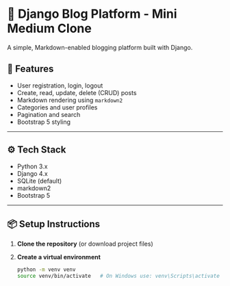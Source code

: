 # 📝 Django Blog Platform - Mini Medium Clone

A simple, Markdown-enabled blogging platform built with Django.

## 🚀 Features

- User registration, login, logout
- Create, read, update, delete (CRUD) posts
- Markdown rendering using `markdown2`
- Categories and user profiles
- Pagination and search
- Bootstrap 5 styling

---

## ⚙️ Tech Stack

- Python 3.x
- Django 4.x
- SQLite (default)
- markdown2
- Bootstrap 5

---

## 📦 Setup Instructions

1. **Clone the repository** (or download project files)

2. **Create a virtual environment**
   ```bash
   python -m venv venv
   source venv/bin/activate   # On Windows use: venv\Scripts\activate
